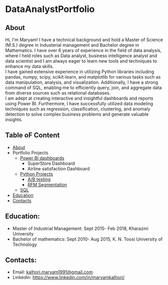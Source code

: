 # DataAnalystPortfolio
## About
Hi, I'm Maryam! I have a technical background and hold a Master of Science (M.S.) degree in Industerial management and Bachelor degree in Mathematics. I have over 6 years of experience in the field of data analysis, where I held roles such as Data analyst, business intelligence analyst and data scientist and I am always eager to learn new tools and techniques to enhance my data skills.\
I have gained extensive experience in utilizing Python libraries including pandas, numpy, scipy, scikit-learn, and matplotlib for various tasks such as data manipulation, analysis, and visualization. Additionally, I have a strong command of SQL, enabling me to efficiently query, join, and aggregate data from diverse sources such as relational databases.\
I am adept at creating interactive and insightful dashboards and reports using Power BI. Furthermore, I have successfully utilized data modeling techniques such as regression, classification, clustering, and anomaly detection to solve complex business problems and generate valuable insights.

## Table oF Content
- [About](https://github.com/maryamkalhori/DataAnalystPortfolio/edit/main/README.md#about)
- Portfolio Projects
  - [Power BI dashboards](https://github.com/maryamkalhori/DataAnalystPortfolio/tree/af08b14a194e79fc84f9c6aa035c5bab7996eeb8/Power%20BI%20Dashboards)
    - SuperStore Dashboard
    - Airline satisfaction Dashboard
  - [Python Projects](https://github.com/maryamkalhori/DataAnalystPortfolio/tree/af08b14a194e79fc84f9c6aa035c5bab7996eeb8/Python%20Projects)
    - [A/B testing](https://github.com/maryamkalhori/DataAnalystPortfolio/tree/af08b14a194e79fc84f9c6aa035c5bab7996eeb8/Python%20Projects/AB%20testing)
    - [RFM Segmentation](https://github.com/maryamkalhori/DataAnalystPortfolio/tree/af08b14a194e79fc84f9c6aa035c5bab7996eeb8/Python%20Projects/RFM%20Segmentation)
  - [SQL](https://github.com/maryamkalhori/DataAnalystPortfolio/tree/af08b14a194e79fc84f9c6aa035c5bab7996eeb8/SQL)
- [Education](https://github.com/maryamkalhori/DataAnalystPortfolio/tree/main#education)
- [Contacts](https://github.com/maryamkalhori/DataAnalystPortfolio/tree/main#contacts)
## Education:
  - Master of Industrial Management: Sept 2015- Feb 2018, Kharazmi University
  - Bachelor of mathematics: Sept 2010- Aug 2015, K. N. Toosi University of Technology
## Contacts:
- Email: kalhori.maryam1991@gmail.com
- Linkedin: https://www.linkedin.com/in/maryamkalhori/

    
